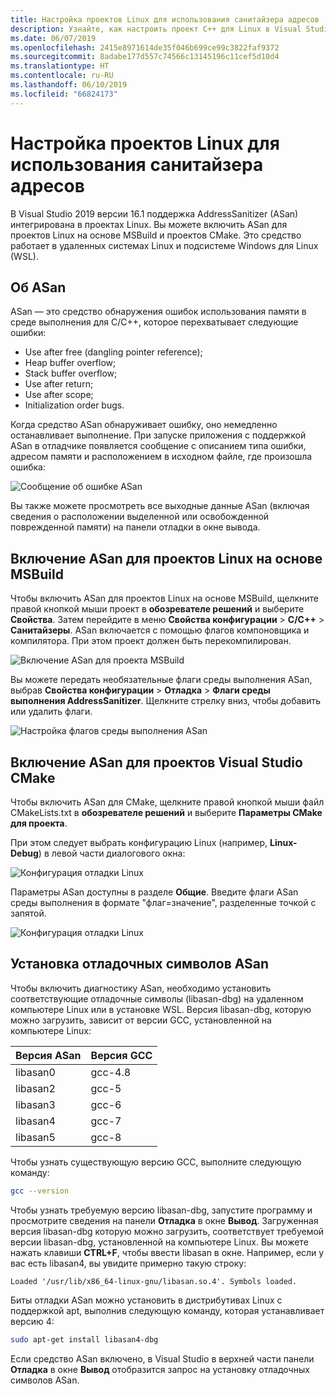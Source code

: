 ```yaml
---
title: Настройка проектов Linux для использования санитайзера адресов
description: Узнайте, как настроить проект C++ для Linux в Visual Studio для работы с AddressSanitizer.
ms.date: 06/07/2019
ms.openlocfilehash: 2415e8971614de35f046b699ce99c3822faf9372
ms.sourcegitcommit: 8adabe177d557c74566c13145196c11cef5d10d4
ms.translationtype: HT
ms.contentlocale: ru-RU
ms.lasthandoff: 06/10/2019
ms.locfileid: "66824173"
---
```

# <a name="configure-linux-projects-to-use-address-sanitizer"></a>Настройка проектов Linux для использования санитайзера адресов

В Visual Studio 2019 версии 16.1 поддержка AddressSanitizer (ASan) интегрирована в проектах Linux. Вы можете включить ASan для проектов Linux на основе MSBuild и проектов CMake. Это средство работает в удаленных системах Linux и подсистеме Windows для Linux (WSL).

## <a name="about-asan"></a>Об ASan

ASan — это средство обнаружения ошибок использования памяти в среде выполнения для C/C++, которое перехватывает следующие ошибки:

- Use after free (dangling pointer reference);
- Heap buffer overflow;
- Stack buffer overflow;
- Use after return;
- Use after scope;
- Initialization order bugs.

Когда средство ASan обнаруживает ошибку, оно немедленно останавливает выполнение. При запуске приложения с поддержкой ASan в отладчике появляется сообщение с описанием типа ошибки, адресом памяти и расположением в исходном файле, где произошла ошибка:

   ![Сообщение об ошибке ASan](media/asan-error.png)

Вы также можете просмотреть все выходные данные ASan (включая сведения о расположении выделенной или освобожденной поврежденной памяти) на панели отладки в окне вывода.

## <a name="enable-asan-for-msbuild-based-linux-projects"></a>Включение ASan для проектов Linux на основе MSBuild

Чтобы включить ASan для проектов Linux на основе MSBuild, щелкните правой кнопкой мыши проект в **обозревателе решений** и выберите **Свойства**. Затем перейдите в меню **Свойства конфигурации** > **C/C++** > **Санитайзеры**. ASan включается с помощью флагов компоновщика и компилятора. При этом проект должен быть перекомпилирован.

![Включение ASan для проекта MSBuild](media/msbuild-asan-prop-page.png)

Вы можете передать необязательные флаги среды выполнения ASan, выбрав **Свойства конфигурации** > **Отладка** > **Флаги среды выполнения AddressSanitizer**. Щелкните стрелку вниз, чтобы добавить или удалить флаги.

![Настройка флагов среды выполнения ASan](media/msbuild-asan-runtime-flags.png)

## <a name="enable-asan-for-visual-studio-cmake-projects"></a>Включение ASan для проектов Visual Studio CMake

Чтобы включить ASan для CMake, щелкните правой кнопкой мыши файл CMakeLists.txt в **обозревателе решений** и выберите **Параметры CMake для проекта**.

При этом следует выбрать конфигурацию Linux (например, **Linux-Debug**) в левой части диалогового окна:

![Конфигурация отладки Linux](media/linux-debug-configuration.png)

Параметры ASan доступны в разделе **Общие**. Введите флаги ASan среды выполнения в формате "флаг=значение", разделенные точкой с запятой.

![Конфигурация отладки Linux](media/cmake-settings-asan-options.png)

## <a name="install-the-asan-debug-symbols"></a>Установка отладочных символов ASan

Чтобы включить диагностику ASan, необходимо установить соответствующие отладочные символы (libasan-dbg) на удаленном компьютере Linux или в установке WSL. Версия libasan-dbg, которую можно загрузить, зависит от версии GCC, установленной на компьютере Linux:

|**Версия ASan**|**Версия GCC**|
| --- | --- |
|libasan0|gcc-4.8|
|libasan2|gcc-5|
|libasan3|gcc-6|
|libasan4|gcc-7|
|libasan5|gcc-8|

Чтобы узнать существующую версию GCC, выполните следующую команду:

```bash
gcc --version
```

Чтобы узнать требуемую версию libasan-dbg, запустите программу и просмотрите сведения на панели **Отладка** в окне **Вывод**. Загруженная версия libasan-dbg которую можно загрузить, соответствует требуемой версии libasan-dbg, установленной на компьютере Linux. Вы можете нажать клавиши **CTRL+F**, чтобы ввести libasan в окне. Например, если у вас есть libasan4, вы увидите примерно такую строку:

```Output
Loaded '/usr/lib/x86_64-linux-gnu/libasan.so.4'. Symbols loaded.
```

Биты отладки ASan можно установить в дистрибутивах Linux с поддержкой apt, выполнив следующую команду, которая устанавливает версию 4:

```bash
sudo apt-get install libasan4-dbg
```

Если средство ASan включено, в Visual Studio в верхней части панели **Отладка** в окне **Вывод** отобразится запрос на установку отладочных символов ASan.
